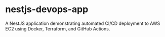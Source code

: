 # nestjs-devops-app
A NestJS application demonstrating automated CI/CD deployment to AWS EC2 using Docker, Terraform, and GitHub Actions.
